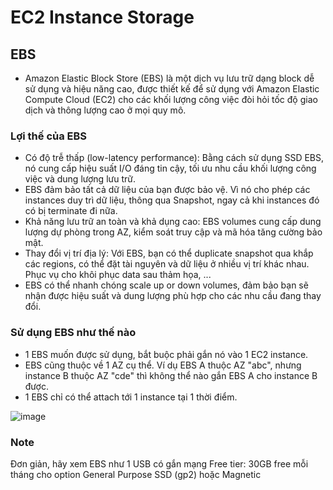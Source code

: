 # EC2 Instance Storage
## EBS 
- Amazon Elastic Block Store (EBS) là một dịch vụ lưu trữ dạng block dễ sử dụng và hiệu năng cao, được thiết kế để sử dụng với Amazon Elastic Compute Cloud (EC2) cho các khối lượng công việc đòi hỏi tốc độ giao dịch và thông lượng cao ở mọi quy mô.
### Lợi thế của EBS
- Có độ trễ thấp (low-latency performance): Bằng cách sử dụng SSD EBS, nó cung cấp hiệu suất I/O đáng tin cậy, tối ưu nhu cầu khối lượng công việc và dung lượng lưu trữ.
- EBS đảm bảo tất cả dữ liệu của bạn được bảo vệ. Vì nó cho phép các instances duy trì dữ liệu, thông qua Snapshot, ngay cả khi instances đó có bị terminate đi nữa.
- Khả năng lưu trữ an toàn và khả dụng cao: EBS volumes cung cấp dung lượng dự phòng trong AZ, kiểm soát truy cập và mã hóa tăng cường bảo mật.
- Thay đổi vị trí địa lý: Với EBS, bạn có thể duplicate snapshot qua khắp các regions, có thể đặt tài nguyên và dữ liệu ở nhiều vị trí khác nhau. Phục vụ cho khôi phục data sau thảm họa, ...
- EBS có thể nhanh chóng scale up or down volumes, đảm bảo bạn sẽ nhận được hiệu suất và dung lượng phù hợp cho các nhu cầu đang thay đổi.
### Sử dụng EBS như thế nào
- 1 EBS muốn được sử dụng, bắt buộc phải gắn nó vào 1 EC2 instance.
- EBS cũng thuộc về 1 AZ cụ thể. Ví dụ EBS A thuộc AZ "abc", nhưng instance B thuộc AZ "cde" thì không thể nào gắn EBS A cho instance B được.
- 1 EBS chỉ có thể attach tới 1 instance tại 1 thời điểm.

![image](https://user-images.githubusercontent.com/48356049/203505704-e0255dff-4384-4e59-8e70-09cc01c68993.png)

### Note
Đơn giản, hãy xem EBS như 1 USB có gắn mạng
Free tier: 30GB free mỗi tháng cho option General Purpose SSD (gp2) hoặc Magnetic
